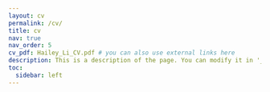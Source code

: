 ```yaml
---
layout: cv
permalink: /cv/
title: cv
nav: true
nav_order: 5
cv_pdf: Hailey_Li_CV.pdf # you can also use external links here
description: This is a description of the page. You can modify it in '_pages/cv.md'. You can also change or remove the top pdf download button.
toc:
  sidebar: left
---
```

